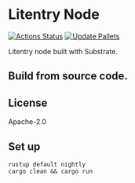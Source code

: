# Litentry Node
[![Actions Status](https://github.com/litentry/litentry-node/workflows/Rust/badge.svg)](https://github.com/litentry/litentry-node/actions)
[![Update Pallets](https://github.com/litentry/litentry-node/actions/workflows/update_pallets.yml/badge.svg)](https://github.com/litentry/litentry-node/actions/workflows/update_pallets.yml)


Litentry node built with Substrate.

## Build from source code.


## License
Apache-2.0


## Set up

    rustup default nightly
    cargo clean && cargo run
